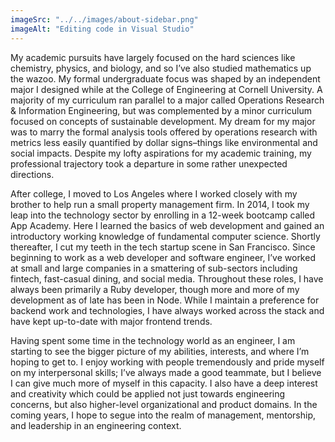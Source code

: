 ```yaml
---
imageSrc: "../../images/about-sidebar.png"
imageAlt: "Editing code in Visual Studio"
---
```


My academic pursuits have largely focused on the hard sciences like chemistry, physics, and biology, and so I’ve also studied mathematics up the wazoo. My formal undergraduate focus was shaped by an independent major I designed while at the College of Engineering at Cornell University. A majority of my curriculum ran parallel to a major called Operations Research & Information Engineering, but was complemented by a minor curriculum focused on concepts of sustainable development. My dream for my major was to marry the formal analysis tools offered by operations research with metrics less easily quantified by dollar signs–things like environmental and social impacts. Despite my lofty aspirations for my academic training, my professional trajectory took a departure in some rather unexpected directions.

After college, I moved to Los Angeles where I worked closely with my brother to help run a small property management firm. In 2014, I took my leap into the technology sector by enrolling in a 12-week bootcamp called App Academy. Here I learned the basics of web development and gained an introductory working knowledge of fundamental computer science. Shortly thereafter, I cut my teeth in the tech startup scene in San Francisco. Since beginning to work as a web developer and software engineer, I’ve worked at small and large companies in a smattering of sub-sectors including fintech, fast-casual dining, and social media. Throughout these roles, I have always been primarily a Ruby developer, though more and more of my development as of late has been in Node. While I maintain a preference for backend work and technologies, I have always worked across the stack and have kept up-to-date with major frontend trends.

Having spent some time in the technology world as an engineer, I am starting to see the bigger picture of my abilities, interests, and where I’m hoping to get to. I enjoy working with people tremendously and pride myself on my interpersonal skills; I’ve always made a good teammate, but I believe I can give much more of myself in this capacity. I also have a deep interest and creativity which could be applied not just towards engineering concerns, but also higher-level organizational and product domains. In the coming years, I hope to segue into the realm of management, mentorship, and leadership in an engineering context.

